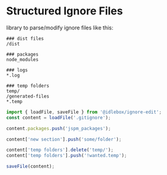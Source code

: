 # Structured Ignore Files

library to parse/modify ignore files like this:

```ignorefile
### dist files
/dist

### packages
node_modules

### logs
*.log

### temp folders
temp/
/generated-files
*.temp
```

```ts
import { loadFile, saveFile } from '@idlebox/ignore-edit';
const content = loadFile('.gitignore');

content.packages.push('jspm_packages');

content['new section'].push('some/folder');

content['temp folders'].delete('temp/');
content['temp folders'].push('!wanted.temp');

saveFile(content);
```
